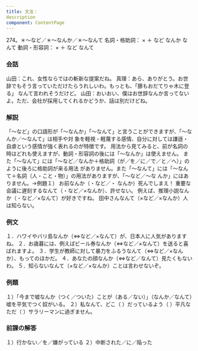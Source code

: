 ```yaml
---
title: 文法：
description
component: ContentPage
---
```



274。＊～など／＊～なんか／＊～なんて
名詞・格助詞： × ＋ など
なんか
なんて
動詞・形容詞： × ＋ など
なんて
### 会話
山田：これ、女性ならではの斬新な提案だね。 真理：あら、ありがとう。お世辞でもそう言っていただけたらうれしいわ。もっとも、「豚もおだてりゃ木に登る」 なんて言われそうだけど。 山田：おいおい、僕はお世辞なんか言ってないよ。ただ、会社が採用してくれるかどうか、話は別だけどね。
### 解説
「～など」の口語形が「～なんか」「～なんて」と言うことができますが、「～なんか／～なんて」は相手や対 象を軽視・軽蔑する感情、自分に対しては謙遜・自虐という感情が強く表れるのが特徴です。
用法から見てみると、前が名詞の時はどれも使えますが、動詞・形容詞の後には「～なんか」は使えません。 また「～なんて」には「～など／なんか＋格助詞（が／を／に／で／と／へ）」のように後ろに格助詞が来る用法 がありません。また「～なんて」には「～なんて＋名詞（人・こと・物）」の用法がありますが、「～など／～な
んか」にはありません。→例題１）
お前なんか（・など／・ なんか）死んでしまえ！ 重要な会議に遅刻するなんて（・など／×なんか）、許せない。 例えば、推理小説なんか（・など／×なんて）が好きですね。 田中さんなんて（×など／×なんか）人は知らない。
### 例文
１．ハワイやバリ島なんか（⇔など／×なんて）が、日本人に人気がありますね。
２．お歳暮には、例えばビール券なんか（⇔など／×なんて）を送ると喜ばれますよ。
３．学生が教師に対して暴力をふるうなんて（⇔など／×なんか）、もってのほかだ。
４．あなたの顔なんか（⇔など／なんて）見たくもないわ。
５．知らないなんて（×など／×なんか）ことは言わせないぞ。
### 例題
１）「今まで嘘なんか（つく／ついた）ことが（ある／ない）」（なんか／なんて）嘘を平気でつく奴がいる。
２）私なんて、どこ（ ）だっているよう（ ）平凡なただ（ ）サラリーマンに過ぎません。
### 前課の解答
１）行かない／を／嫌がっている
２）中断された／に／陥った
